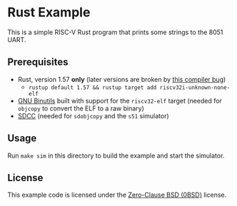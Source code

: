 # Rust Example

This is a simple RISC-V Rust program that prints some strings to the 8051 UART.


## Prerequisites

* Rust, version 1.57 **only** (later versions are broken by [this compiler bug][bug])
  * `rustup default 1.57 && rustup target add riscv32i-unknown-none-elf`
* [GNU Binutils][binutils] built with support for the `riscv32-elf` target
  (needed for `objcopy` to convert the ELF to a raw binary)
* [SDCC][sdcc] (needed for `sdobjcopy` and the `s51` simulator)


## Usage

Run `make sim` in this directory to build the example and start the simulator.


## License

This example code is licensed under the [Zero-Clause BSD (0BSD)][0BSD] license.


[bug]: https://github.com/rust-lang/rust/issues/92897
[binutils]: https://www.gnu.org/software/binutils/
[sdcc]: http://sdcc.sourceforge.net/
[0BSD]: https://opensource.org/licenses/0BSD
